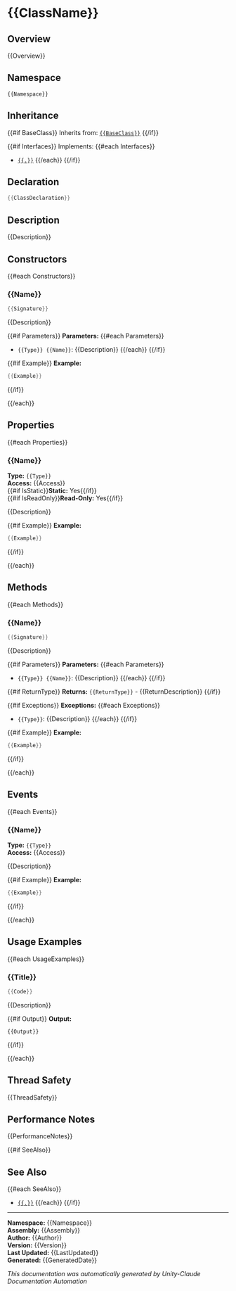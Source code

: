 # {{ClassName}}

## Overview
{{Overview}}

## Namespace
`{{Namespace}}`

## Inheritance
{{#if BaseClass}}
Inherits from: [`{{BaseClass}}`]({{BaseClass}}.md)
{{/if}}

{{#if Interfaces}}
Implements:
{{#each Interfaces}}
- [`{{.}}`]({{.}}.md)
{{/each}}
{{/if}}

## Declaration
```csharp
{{ClassDeclaration}}
```

## Description
{{Description}}

## Constructors

{{#each Constructors}}
### {{Name}}
```csharp
{{Signature}}
```
{{Description}}

{{#if Parameters}}
**Parameters:**
{{#each Parameters}}
- `{{Type}} {{Name}}`: {{Description}}
{{/each}}
{{/if}}

{{#if Example}}
**Example:**
```csharp
{{Example}}
```
{{/if}}

{{/each}}

## Properties

{{#each Properties}}
### {{Name}}
**Type:** `{{Type}}`  
**Access:** {{Access}}  
{{#if IsStatic}}**Static:** Yes{{/if}}  
{{#if IsReadOnly}}**Read-Only:** Yes{{/if}}

{{Description}}

{{#if Example}}
**Example:**
```csharp
{{Example}}
```
{{/if}}

{{/each}}

## Methods

{{#each Methods}}
### {{Name}}
```csharp
{{Signature}}
```
{{Description}}

{{#if Parameters}}
**Parameters:**
{{#each Parameters}}
- `{{Type}} {{Name}}`: {{Description}}
{{/each}}
{{/if}}

{{#if ReturnType}}
**Returns:** `{{ReturnType}}` - {{ReturnDescription}}
{{/if}}

{{#if Exceptions}}
**Exceptions:**
{{#each Exceptions}}
- `{{Type}}`: {{Description}}
{{/each}}
{{/if}}

{{#if Example}}
**Example:**
```csharp
{{Example}}
```
{{/if}}

{{/each}}

## Events

{{#each Events}}
### {{Name}}
**Type:** `{{Type}}`  
**Access:** {{Access}}

{{Description}}

{{#if Example}}
**Example:**
```csharp
{{Example}}
```
{{/if}}

{{/each}}

## Usage Examples

{{#each UsageExamples}}
### {{Title}}
```csharp
{{Code}}
```
{{Description}}

{{#if Output}}
**Output:**
```
{{Output}}
```
{{/if}}

{{/each}}

## Thread Safety
{{ThreadSafety}}

## Performance Notes
{{PerformanceNotes}}

{{#if SeeAlso}}
## See Also
{{#each SeeAlso}}
- [`{{.}}`]({{.}}.md)
{{/each}}
{{/if}}

---
**Namespace:** {{Namespace}}  
**Assembly:** {{Assembly}}  
**Author:** {{Author}}  
**Version:** {{Version}}  
**Last Updated:** {{LastUpdated}}  
**Generated:** {{GeneratedDate}}

*This documentation was automatically generated by Unity-Claude Documentation Automation*